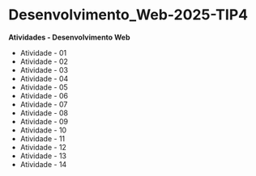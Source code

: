 # Desenvolvimento_Web-2025-TIP4

**Atividades - Desenvolvimento Web**

- Atividade - 01
- Atividade - 02
- Atividade - 03
- Atividade - 04
- Atividade - 05
- Atividade - 06
- Atividade - 07
- Atividade - 08
- Atividade - 09
- Atividade - 10
- Atividade - 11
- Atividade - 12
- Atividade - 13
- Atividade - 14
